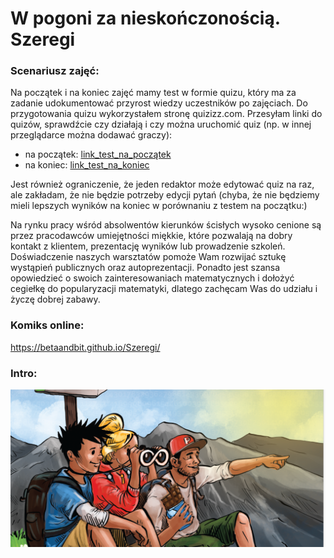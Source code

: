 # W pogoni za nieskończonością. Szeregi


### Scenariusz zajęć: 


Na początek i na koniec zajęć mamy test w formie quizu, który ma za zadanie udokumentować przyrost wiedzy uczestników po zajęciach. Do przygotowania quizu wykorzystałem stronę quizizz.com. Przesyłam linki do quizów, sprawdźcie czy działają i czy można uruchomić quiz (np. w innej przeglądarce można dodawać graczy): 

- na początek: [link_test_na_początek](https://quizizz.com/admin/quiz/61a91a5d9f1d31001db8b70d/szeregi-n)
- na koniec: [link_test_na_koniec](https://quizizz.com/admin/quiz/61a91a83dd925b001d527a08/szeregi-2-n)

 Jest również ograniczenie, że jeden redaktor może edytować quiz na raz, ale zakładam, że nie będzie potrzeby edycji pytań (chyba, że nie będziemy mieli lepszych wyników na koniec w porównaniu z testem na początku:)

Na rynku pracy wśród absolwentów kierunków ścisłych wysoko cenione są przez pracodawców umiejętności miękkie, które pozwalają na dobry kontakt z klientem, prezentację wyników lub prowadzenie szkoleń. Doświadczenie naszych warsztatów pomoże Wam rozwijać sztukę wystąpień publicznych oraz autoprezentacji. Ponadto jest szansa opowiedzieć o swoich zainteresowaniach matematycznych i dołożyć cegiełkę do popularyzacji matematyki, dlatego zachęcam Was do udziału i życzę dobrej zabawy.


### Komiks online: 

https://betaandbit.github.io/Szeregi/


### Intro:

![intro.png](intro.png)
